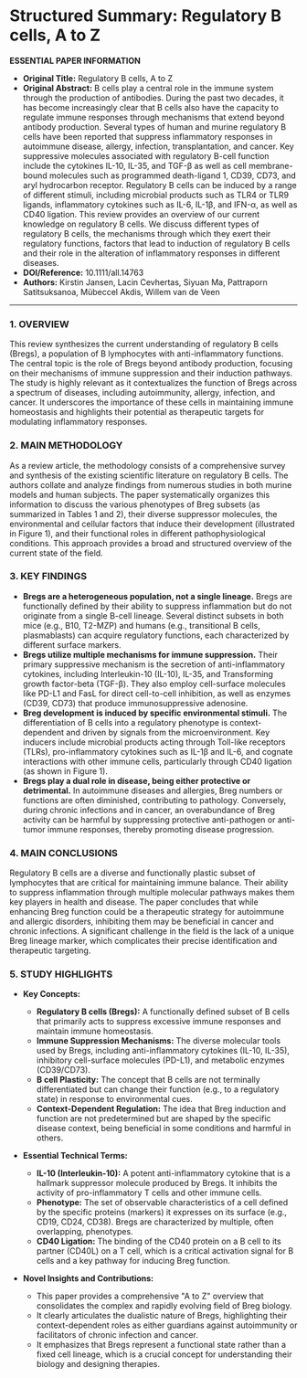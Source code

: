 # Structured Summary: Regulatory B cells, A to Z

**ESSENTIAL PAPER INFORMATION**

*   **Original Title:** Regulatory B cells, A to Z
*   **Original Abstract:** B cells play a central role in the immune system through the production of antibodies. During the past two decades, it has become increasingly clear that B cells also have the capacity to regulate immune responses through mechanisms that extend beyond antibody production. Several types of human and murine regulatory B cells have been reported that suppress inflammatory responses in autoimmune disease, allergy, infection, transplantation, and cancer. Key suppressive molecules associated with regulatory B-cell function include the cytokines IL-10, IL-35, and TGF-β as well as cell membrane-bound molecules such as programmed death-ligand 1, CD39, CD73, and aryl hydrocarbon receptor. Regulatory B cells can be induced by a range of different stimuli, including microbial products such as TLR4 or TLR9 ligands, inflammatory cytokines such as IL-6, IL-1β, and IFN-α, as well as CD40 ligation. This review provides an overview of our current knowledge on regulatory B cells. We discuss different types of regulatory B cells, the mechanisms through which they exert their regulatory functions, factors that lead to induction of regulatory B cells and their role in the alteration of inflammatory responses in different diseases.
*   **DOI/Reference:** 10.1111/all.14763
*   **Authors:** Kirstin Jansen, Lacin Cevhertas, Siyuan Ma, Pattraporn Satitsuksanoa, Mübeccel Akdis, Willem van de Veen

---

### 1. OVERVIEW
This review synthesizes the current understanding of regulatory B cells (Bregs), a population of B lymphocytes with anti-inflammatory functions. The central topic is the role of Bregs beyond antibody production, focusing on their mechanisms of immune suppression and their induction pathways. The study is highly relevant as it contextualizes the function of Bregs across a spectrum of diseases, including autoimmunity, allergy, infection, and cancer. It underscores the importance of these cells in maintaining immune homeostasis and highlights their potential as therapeutic targets for modulating inflammatory responses.

### 2. MAIN METHODOLOGY
As a review article, the methodology consists of a comprehensive survey and synthesis of the existing scientific literature on regulatory B cells. The authors collate and analyze findings from numerous studies in both murine models and human subjects. The paper systematically organizes this information to discuss the various phenotypes of Breg subsets (as summarized in Tables 1 and 2), their diverse suppressor molecules, the environmental and cellular factors that induce their development (illustrated in Figure 1), and their functional roles in different pathophysiological conditions. This approach provides a broad and structured overview of the current state of the field.

### 3. KEY FINDINGS

*   **Bregs are a heterogeneous population, not a single lineage.** Bregs are functionally defined by their ability to suppress inflammation but do not originate from a single B-cell lineage. Several distinct subsets in both mice (e.g., B10, T2-MZP) and humans (e.g., transitional B cells, plasmablasts) can acquire regulatory functions, each characterized by different surface markers.
*   **Bregs utilize multiple mechanisms for immune suppression.** Their primary suppressive mechanism is the secretion of anti-inflammatory cytokines, including Interleukin-10 (IL-10), IL-35, and Transforming growth factor-beta (TGF-β). They also employ cell-surface molecules like PD-L1 and FasL for direct cell-to-cell inhibition, as well as enzymes (CD39, CD73) that produce immunosuppressive adenosine.
*   **Breg development is induced by specific environmental stimuli.** The differentiation of B cells into a regulatory phenotype is context-dependent and driven by signals from the microenvironment. Key inducers include microbial products acting through Toll-like receptors (TLRs), pro-inflammatory cytokines such as IL-1β and IL-6, and cognate interactions with other immune cells, particularly through CD40 ligation (as shown in Figure 1).
*   **Bregs play a dual role in disease, being either protective or detrimental.** In autoimmune diseases and allergies, Breg numbers or functions are often diminished, contributing to pathology. Conversely, during chronic infections and in cancer, an overabundance of Breg activity can be harmful by suppressing protective anti-pathogen or anti-tumor immune responses, thereby promoting disease progression.

### 4. MAIN CONCLUSIONS
Regulatory B cells are a diverse and functionally plastic subset of lymphocytes that are critical for maintaining immune balance. Their ability to suppress inflammation through multiple molecular pathways makes them key players in health and disease. The paper concludes that while enhancing Breg function could be a therapeutic strategy for autoimmune and allergic disorders, inhibiting them may be beneficial in cancer and chronic infections. A significant challenge in the field is the lack of a unique Breg lineage marker, which complicates their precise identification and therapeutic targeting.

### 5. STUDY HIGHLIGHTS

*   **Key Concepts:**
    *   **Regulatory B cells (Bregs):** A functionally defined subset of B cells that primarily acts to suppress excessive immune responses and maintain immune homeostasis.
    *   **Immune Suppression Mechanisms:** The diverse molecular tools used by Bregs, including anti-inflammatory cytokines (IL-10, IL-35), inhibitory cell-surface molecules (PD-L1), and metabolic enzymes (CD39/CD73).
    *   **B cell Plasticity:** The concept that B cells are not terminally differentiated but can change their function (e.g., to a regulatory state) in response to environmental cues.
    *   **Context-Dependent Regulation:** The idea that Breg induction and function are not predetermined but are shaped by the specific disease context, being beneficial in some conditions and harmful in others.

*   **Essential Technical Terms:**
    *   **IL-10 (Interleukin-10):** A potent anti-inflammatory cytokine that is a hallmark suppressor molecule produced by Bregs. It inhibits the activity of pro-inflammatory T cells and other immune cells.
    *   **Phenotype:** The set of observable characteristics of a cell defined by the specific proteins (markers) it expresses on its surface (e.g., CD19, CD24, CD38). Bregs are characterized by multiple, often overlapping, phenotypes.
    *   **CD40 Ligation:** The binding of the CD40 protein on a B cell to its partner (CD40L) on a T cell, which is a critical activation signal for B cells and a key pathway for inducing Breg function.

*   **Novel Insights and Contributions:**
    *   This paper provides a comprehensive "A to Z" overview that consolidates the complex and rapidly evolving field of Breg biology.
    *   It clearly articulates the dualistic nature of Bregs, highlighting their context-dependent roles as either guardians against autoimmunity or facilitators of chronic infection and cancer.
    *   It emphasizes that Bregs represent a functional state rather than a fixed cell lineage, which is a crucial concept for understanding their biology and designing therapies.
